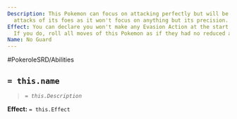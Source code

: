```yaml
---
Description: This Pokemon can focus on attacking perfectly but will be open to the
  attacks of its foes as it won't focus on anything but its precision.
Effect: You can declare you won't make any Evasion Action at the start of the Round.
  If you do, roll all moves of this Pokemon as if they had no reduced accuracy.
Name: No Guard
---
```


#PokeroleSRD/Abilities

## `= this.name`

> *`= this.Description`*

**Effect:** `= this.Effect`